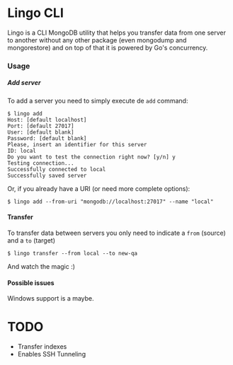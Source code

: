 # Lingo CLI

Lingo is a CLI MongoDB utility that helps you transfer data from one server to another 
without any other package (even mongodump and mongorestore) and on top of that it is
powered by Go's concurrency.

### Usage

##### Add server

To add a server you need to simply execute de `add` command:

```shell script
$ lingo add
Host: [default localhost] 
Port: [default 27017] 
User: [default blank] 
Password: [default blank] 
Please, insert an identifier for this server
ID: local
Do you want to test the connection right now? [y/n] y
Testing connection...
Successfully connected to local
Successfully saved server
``` 

Or, if you already have a URI (or need more complete options):

```shell script
$ lingo add --from-uri "mongodb://localhost:27017" --name "local"
```

#### Transfer

To transfer data between servers you only need to indicate a `from` (source) 
and a `to` (target)

```shell script
$ lingo transfer --from local --to new-qa
```

And watch the magic :)

#### Possible issues

Windows support is a maybe.

# TODO
- Transfer indexes
- Enables SSH Tunneling

